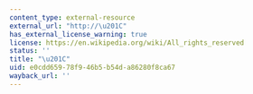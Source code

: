 ```yaml
---
content_type: external-resource
external_url: "http://\u201C"
has_external_license_warning: true
license: https://en.wikipedia.org/wiki/All_rights_reserved
status: ''
title: "\u201C"
uid: e0cdd659-78f9-46b5-b54d-a86280f8ca67
wayback_url: ''
---
```

